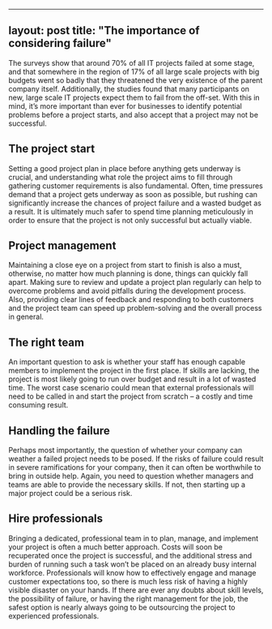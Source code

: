 ---
layout: post
title:  "The importance of considering failure"
-----

The surveys show that around 70% of all IT projects failed at some stage, and that somewhere in the region of 17% of all large scale projects with big budgets went so badly that they threatened the very existence of the parent company itself. Additionally, the studies found that many participants on new, large scale IT projects expect them to fail from the off-set. With this in mind, it’s more important than ever for businesses to identify potential problems before a project starts, and also accept that a project may not be successful.

## The project start
Setting a good project plan in place before anything gets underway is crucial, and understanding what role the project aims to fill through gathering customer requirements is also fundamental. Often, time pressures demand that a project gets underway as soon as possible, but rushing can significantly increase the chances of project failure and a wasted budget as a result. It is ultimately much safer to spend time planning meticulously in order to ensure that the project is not only successful but actually viable.

## Project management
Maintaining a close eye on a project from start to finish is also a must, otherwise, no matter how much planning is done, things can quickly fall apart. Making sure to review and update a project plan regularly can help to overcome problems and avoid pitfalls during the development process. Also, providing clear lines of feedback and responding to both customers and the project team can speed up problem-solving and the overall process in general.

## The right team
An important question to ask is whether your staff has enough capable members to implement the project in the first place. If skills are lacking, the project is most likely going to run over budget and result in a lot of wasted time. The worst case scenario could mean that external professionals will need to be called in and start the project from scratch – a costly and time consuming result.

## Handling the failure
Perhaps most importantly, the question of whether your company can weather a failed project needs to be posed. If the risks of failure could result in severe ramifications for your company, then it can often be worthwhile to bring in outside help. Again, you need to question whether managers and teams are able to provide the necessary skills. If not, then starting up a major project could be a serious risk.

## Hire professionals
Bringing a dedicated, professional team in to plan, manage, and implement your project is often a much better approach. Costs will soon be recuperated once the project is successful, and the additional stress and burden of running such a task won’t be placed on an already busy internal workforce. Professionals will know how to effectively engage and manage customer expectations too, so there is much less risk of having a highly visible disaster on your hands. If there are ever any doubts about skill levels, the possibility of failure, or having the right management for the job, the safest option is nearly always going to be outsourcing the project to experienced professionals.

